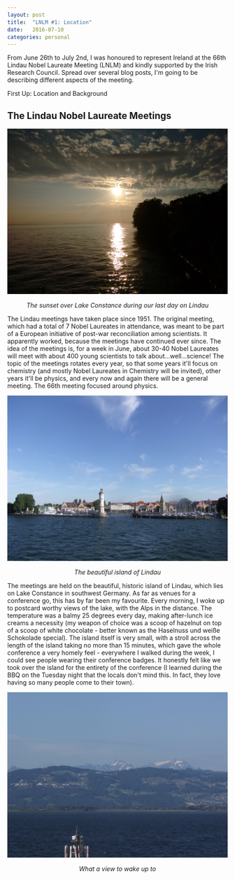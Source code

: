 ```yaml
---
layout: post
title:  "LNLM #1: Location"
date:   2016-07-10
categories: personal
---
```


From June 26th to July 2nd, I was honoured to represent Ireland at the 66th Lindau Nobel Laureate Meeting (LNLM) and kindly supported by the Irish Research Council. Spread over several blog posts, I'm going to be describing different aspects of the meeting.

First Up: Location and Background

## The Lindau Nobel Laureate Meetings

![Probably the best photo I'll ever take](/assets/Lindau_Sunset.jpg)
<center><i>The sunset over Lake Constance during our last day on Lindau</i></center>

The Lindau meetings have taken place since 1951. The original meeting, which had a total of 7 Nobel Laureates in attendance, was meant to be part of a European initiative of post-war reconciliation among scientists. It apparently worked, because the meetings have continued ever since. The idea of the meetings is, for a week in June, about 30-40 Nobel Laureates will meet with about 400 young scientists to talk about...well...science! The topic of the meetings rotates every year, so that some years it'll focus on chemistry (and mostly Nobel Laureates in Chemistry will be invited), other years it'll be physics, and every now and again there will be a general meeting. The 66th meeting focused around physics.

![The beautiful island of Lindau](/assets/island_lindau.jpg)
<center><i>The beautiful island of Lindau</i></center>

The meetings are held on the beautiful, historic island of Lindau, which lies on Lake Constance in southwest Germany. As far as venues for a conference go, this has by far been my favourite. Every morning, I woke up to postcard worthy views of the lake, with the Alps in the distance. The temperature was a balmy 25 degrees every day, making after-lunch ice creams a necessity (my weapon of choice was a scoop of hazelnut on top of a scoop of white chocolate - better known as the Haselnuss und weiße Schokolade special). The island itself is very small, with a stroll across the length of the island taking no more than 15 minutes, which gave the whole conference a very homely feel - everywhere I walked during the week, I could see people wearing their conference badges. It honestly felt like we took over the island for the entirety of the conference (I learned during the BBQ on the Tuesday night that the locals don't mind this. In fact, they love having so many people come to their town).

![MOUNTAINS GANDALF](/assets/mountains_lindau.jpg)
<center><i>What a view to wake up to</i></center>
